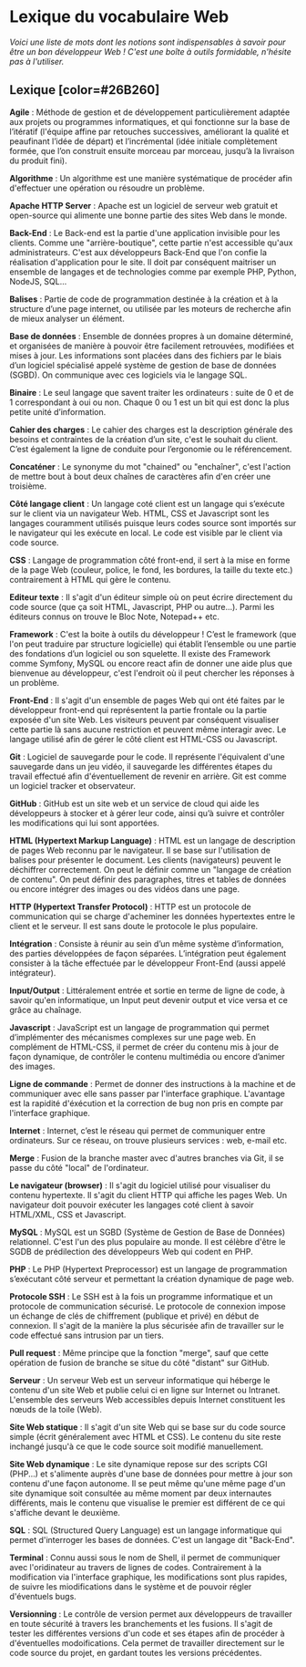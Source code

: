 # Lexique du vocabulaire Web

*Voici une liste de mots dont les notions sont indispensables à savoir pour être un bon développeur Web ! C'est une boîte à outils formidable, n'hésite pas à l'utiliser.*

## Lexique [color=#26B260]

**Agile** : Méthode de gestion et de développement particulièrement adaptée aux projets ou programmes informatiques, et qui fonctionne sur la base de l’itératif (l'équipe affine par retouches successives, améliorant la qualité et peaufinant l’idée de départ) 
            et l’incrémental (idée initiale complètement formée, que l’on construit ensuite morceau par morceau, jusqu’à la livraison du produit fini).

**Algorithme** : Un algorithme est une manière systématique de procéder afin d'effectuer une opération ou résoudre un problème.

**Apache HTTP Server** : Apache est un logiciel de serveur web gratuit et open-source qui alimente une bonne partie des sites Web dans le monde.

**Back-End** : Le Back-end est la partie d'une application invisible pour les clients. Comme une "arrière-boutique", cette partie n'est accessible qu'aux administrateurs.
               C'est aux développeurs Back-End que l'on confie la réalisation d'application pour le site. Il doit par conséquent maitriser un ensemble de langages et de technologies comme par exemple PHP, Python, NodeJS, SQL...

**Balises** : Partie de code de programmation destinée à la création et à la structure d’une page internet, ou utilisée par les moteurs de recherche afin de mieux analyser un élément. 

**Base de données** : Ensemble de données propres à un domaine déterminé, et organisées de manière à pouvoir être facilement retrouvées, modifiées et mises à jour.
                      Les informations sont placées dans des fichiers par le biais d’un logiciel spécialisé appelé système de gestion de base de données (SGBD). On communique avec ces logiciels via le langage SQL.

**Binaire** : Le seul langage que savent traiter les ordinateurs : suite de 0 et de 1 correspondant à oui ou non. Chaque 0 ou 1 est un bit qui est donc la plus petite unité d’information. 
            
**Cahier des charges** : Le cahier des charges est la description générale des besoins et contraintes de la création d’un site, c'est le souhait du client. C’est également la ligne de conduite pour l’ergonomie ou le référencement.

**Concaténer** : Le synonyme du mot "chained" ou "enchaîner", c'est l'action de mettre bout à bout deux chaînes de caractères afin d'en créer une troisième.

**Côté langage client** : Un langage coté client est un langage qui s’exécute sur le client via un navigateur Web.
                          HTML, CSS et Javascript sont les langages couramment utilisés puisque leurs codes source sont importés sur le navigateur qui les exécute en local. Le code est visible par le client via code source.

**CSS** : Langage de programmation côté front-end, il sert à la mise en forme de la page Web (couleur, police, le fond, les bordures, la taille du texte etc.) contrairement à HTML qui gère le contenu.

**Editeur texte** : Il s'agit d'un éditeur simple où on peut écrire directement du code source (que ça soit HTML, Javascript, PHP ou autre...). Parmi les éditeurs connus on trouve le Bloc Note, Notepad++ etc.

**Framework** : C'est la boite à outils du développeur ! C’est le framework (que l'on peut traduire par structure logicielle) qui établit l’ensemble ou une partie des fondations d’un logiciel ou son squelette. 
                Il existe des Framework comme Symfony, MySQL ou encore react afin de donner une aide plus que bienvenue au développeur, c'est l'endroit où il peut chercher les réponses à un problème.

**Front-End** : Il s'agit d'un ensemble de pages Web qui ont été faites par le développeur front-end  qui représentent la partie frontale ou la partie exposée d'un site Web. 
                   Les visiteurs peuvent par conséquent visualiser cette partie là sans aucune restriction et peuvent même interagir avec. Le langage utilisé afin de gérer le côté client est HTML-CSS ou Javascript.
 
**Git** : Logiciel de sauvegarde pour le code. Il représente l'équivalent d'une sauvegarde dans un jeu vidéo, il sauvegarde les différentes étapes du travail effectué afin d'éventuellement de revenir en arrière.
          Git est comme un logiciel tracker et observateur.

**GitHub** : GitHub est un site web et un service de cloud qui aide les développeurs à stocker et à gérer leur code, ainsi qu’à suivre et contrôler les modifications qui lui sont apportées.

**HTML (Hypertext Markup Language)** : HTML est un langage de description de pages Web reconnu par le navigateur. Il se base sur l'utilisation de balises pour présenter le document. Les clients (navigateurs) peuvent le déchiffrer correctement.
                                       On peut le définir comme un "langage de création de contenu". On peut définir des paragraphes, titres et tables de données ou encore intégrer des images ou des vidéos dans une page.

**HTTP (Hypertext Transfer Protocol)** : HTTP est un protocole de communication qui se charge d'acheminer les données hypertextes entre le client et le serveur. Il est sans doute le protocole le plus populaire. 

**Intégration** : Consiste à réunir au sein d’un même système d’information, des parties développées de façon séparées. L’intégration peut également consister à la tâche effectuée par le développeur Front-End (aussi appelé intégrateur).

**Input/Output** : Littéralement entrée et sortie en terme de ligne de code, à savoir qu'en informatique, un Input peut devenir output et vice versa et ce grâce au chaînage.  

**Javascript** : JavaScript est un langage de programmation qui permet d’implémenter des mécanismes complexes sur une page web. En complément de HTML-CSS, il permet de créer du contenu mis à jour de façon dynamique, de contrôler le contenu multimédia 
                 ou encore d’animer des images.

**Ligne de commande** : Permet de donner des instructions à la machine et de communiquer avec elle sans passer par l'interface graphique. L'avantage est la rapidité d'éxécution et la correction de bug non pris en compte par l'interface graphique.   

**Internet** : Internet, c’est le réseau qui permet de communiquer entre ordinateurs. Sur ce réseau, on trouve plusieurs services : web, e-mail etc.  

**Merge** : Fusion de la branche master avec d'autres branches via Git, il se passe du côté "local" de l'ordinateur.

**Le navigateur (browser)** : Il s'agit du logiciel utilisé pour visualiser du contenu hypertexte. Il s'agit du client HTTP qui affiche les pages Web.
                              Un navigateur doit pouvoir exécuter les langages coté client à savoir HTML/XML, CSS et Javascript.

**MySQL** : MySQL est un SGBD (Système de Gestion de Base de Données) relationnel. C'est l'un des plus populaire au monde. Il est célèbre d'être le SGDB de prédilection des développeurs Web qui codent en PHP.

**PHP** : Le PHP (Hypertext Preprocessor) est un langage de programmation s’exécutant côté serveur et permettant la création dynamique de page web.

**Protocole SSH** : Le SSH est à la fois un programme informatique et un protocole de communication sécurisé. Le protocole de connexion impose un échange de clés de chiffrement (publique et privé) en début de connexion. Il s'agit de la manière la plus sécurisée
                    afin de travailler sur le code effectué sans intrusion par un tiers. 

**Pull request** : Même principe que la fonction "merge", sauf que cette opération de fusion de branche se situe du côté "distant" sur GitHub.

**Serveur** : Un serveur Web est un serveur informatique qui héberge le contenu d'un site Web et publie celui ci en ligne sur Internet ou Intranet. L'ensemble des serveurs Web accessibles depuis Internet constituent les nœuds de la toile (Web). 

**Site Web statique** : Il s'agit d'un site Web qui se base sur du code source simple (écrit généralement avec HTML et CSS). Le contenu du site reste inchangé jusqu'à ce que le code source soit modifié manuellement.

**Site Web dynamique** : Le site dynamique repose sur des scripts CGI (PHP...) et s'alimente auprès d'une base de données pour mettre à jour son contenu d'une façon autonome. 
                       Il se peut même qu'une même page d'un site dynamique soit consultée au même moment par deux internautes différents, mais le contenu que visualise le premier est différent de ce qui s'affiche devant le deuxième.

**SQL** : SQL (Structured Query Language) est un langage informatique qui permet d'interroger les bases de données. C'est un langage dit "Back-End".

**Terminal** : Connu aussi sous le nom de Shell, il permet de communiquer avec l'oridinateur au travers de lignes de codes. Contrairement à la modification via l'interface graphique, les modifications sont plus rapides, de suivre les miodifications dans le système
               et de pouvoir régler d'éventuels bugs. 

**Versionning** : Le contrôle de version permet aux développeurs de travailler en toute sécurité à travers les branchements et les fusions. Il s'agit de tester les différentes versions d'un code et ses étapes afin de procéder à d'éventuelles modoifications.
                  Cela permet de travailler directement sur le code source du projet, en gardant toutes les versions précédentes.
